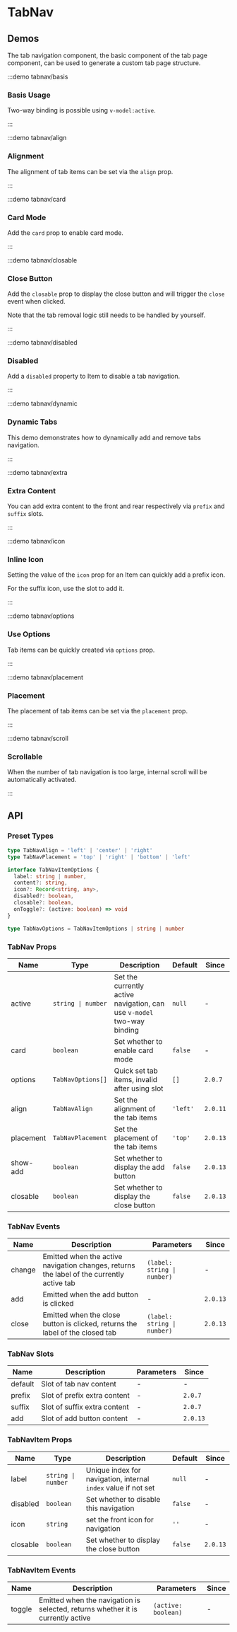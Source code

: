 # TabNav

## Demos

The tab navigation component, the basic component of the tab page component, can be used to generate a custom tab page structure.

:::demo tabnav/basis

### Basis Usage

Two-way binding is possible using `v-model:active`.

:::

:::demo tabnav/align

### Alignment

The alignment of tab items can be set via the `align` prop.

:::

:::demo tabnav/card

### Card Mode

Add the `card` prop to enable card mode.

:::

:::demo tabnav/closable

### Close Button

Add the `closable` prop to display the close button and will trigger the `close` event when clicked.

Note that the tab removal logic still needs to be handled by yourself.

:::

:::demo tabnav/disabled

### Disabled

Add a `disabled` property to Item to disable a tab navigation.

:::

:::demo tabnav/dynamic

### Dynamic Tabs

This demo demonstrates how to dynamically add and remove tabs navigation.

:::

:::demo tabnav/extra

### Extra Content

You can add extra content to the front and rear respectively via `prefix` and `suffix` slots.

:::

:::demo tabnav/icon

### Inline Icon

Setting the value of the `icon` prop for an Item can quickly add a prefix icon.

For the suffix icon, use the slot to add it.

:::

:::demo tabnav/options

### Use Options

Tab items can be quickly created via `options` prop.

:::

:::demo tabnav/placement

### Placement

The placement of tab items can be set via the `placement` prop.

:::

:::demo tabnav/scroll

### Scrollable

When the number of tab navigation is too large, internal scroll will be automatically activated.

:::

## API

### Preset Types

```ts
type TabNavAlign = 'left' | 'center' | 'right'
type TabNavPlacement = 'top' | 'right' | 'bottom' | 'left'

interface TabNavItemOptions {
  label: string | number,
  content?: string,
  icon?: Record<string, any>,
  disabled?: boolean,
  closable?: boolean,
  onToggle?: (active: boolean) => void
}

type TabNavOptions = TabNavItemOptions | string | number
```

### TabNav Props

| Name      | Type               | Description                                                            | Default  | Since    |
| --------- | ------------------ | ---------------------------------------------------------------------- | -------- | -------- |
| active    | `string \| number` | Set the currently active navigation, can use `v-model` two-way binding | `null`   | -        |
| card      | `boolean`          | Set whether to enable card mode                                        | `false`  | -        |
| options   | `TabNavOptions[]`  | Quick set tab items, invalid after using slot                          | `[]`     | `2.0.7`  |
| align     | `TabNavAlign`      | Set the alignment of the tab items                                     | `'left'` | `2.0.11` |
| placement | `TabNavPlacement`  | Set the placement of the tab items                                     | `'top'`  | `2.0.13` |
| show-add  | `boolean`          | Set whether to display the add button                                  | `false`  | `2.0.13` |
| closable  | `boolean`          | Set whether to display the close button                                | `false`  | `2.0.13` |

### TabNav Events

| Name   | Description                                                                               | Parameters                  | Since    |
| ------ | ----------------------------------------------------------------------------------------- | --------------------------- | -------- |
| change | Emitted when the active navigation changes, returns the label of the currently active tab | `(label: string \| number)` | -        |
| add    | Emitted when the add button is clicked                                                    | -                           | `2.0.13` |
| close  | Emitted when the close button is clicked, returns the label of the closed tab             | `(label: string \| number)` | `2.0.13` |

### TabNav Slots

| Name    | Description                  | Parameters | Since    |
| ------- | ---------------------------- | ---------- | -------- |
| default | Slot of tab nav content      | -          | -        |
| prefix  | Slot of prefix extra content | -          | `2.0.7`  |
| suffix  | Slot of suffix extra content | -          | `2.0.7`  |
| add     | Slot of add button content   | -          | `2.0.13` |

### TabNavItem Props

| Name     | Type               | Description                                                    | Default | Since    |
| -------- | ------------------ | -------------------------------------------------------------- | ------- | -------- |
| label    | `string \| number` | Unique index for navigation, internal `index` value if not set | `null`  | -        |
| disabled | `boolean`          | Set whether to disable this navigation                         | `false` | -        |
| icon     | `string`           | set the front icon for navigation                              | `''`    | -        |
| closable | `boolean`          | Set whether to display the close button                        | `false` | `2.0.13` |

### TabNavItem Events

| Name   | Description                                                                     | Parameters          | Since |
| ------ | ------------------------------------------------------------------------------- | ------------------- | ----- |
| toggle | Emitted when the navigation is selected, returns whether it is currently active | `(active: boolean)` | -     |
